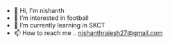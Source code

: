 - 👋 Hi, I'm nishanth
- 👀 I’m interested in football   
- 🌱 I’m currently learning in SKCT
- 📫 How to reach me .. nishanthrajesh27@gmail.com

<!---
nishubat/nishubat is a ✨ special ✨ repository because its `README.md` (this file) appears on your GitHub profile.
You can click the Preview link to take a look at your changes.
--->
